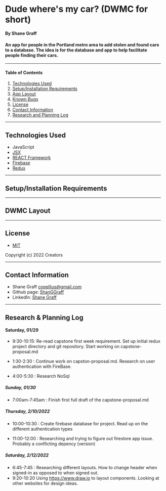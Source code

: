 # Dude where's my car? (DWMC for short)

**By Shane Graff**

#### An app for people in the Portland metro area to add stolen and found cars to a database. The idea is for the database and app to help facilitate people finding their cars. 


-------------------------
#### Table of Contents

1. [Technologies Used](#technologies)
2. [Setup/Installation Requirements](#setup)
3. [App Layout](#layout)
4. [Known Bugs](#bugs)
5. [License](#license)
6. [Contact Information](#contact)
7. [Research and Planning Log](#plan)

---------------------------
## Technologies Used <a id="technologies"></a>

* JavaScript
* [JSX](https://reactjs.org/docs/introducing-jsx.html) 
* [REACT Framework](https://reactjs.org)
* [Firebase](https://firebase.google.com/docs/database/)
* [Redux](https://redux.js.org/)


---------------------------

## Setup/Installation Requirements <a id="setup"></a>

---------------------------

## DWMC Layout<a id="layout"></a>

----------------------------

## License
* [MIT](https://choosealicense.com/licenses/mit/)

Copyright (c) 2022 Creators 

----------------------------

## Contact Information <a id="contact"></a>

* Shane Graff <copellius@gmail.com>
* Github page: [ShanGGraff](https://github.com/ShanGGraff)
* LinkedIn: [Shane Graff](https://www.linkedin.com/in/shanegraff)

---------------

## Research & Planning Log <a id="plan"></a>
#### Saturday, 01/29
* 9:30-10:15: Re-read capstone first week requirement. Set up initial redux project directory and git repository. Start working on capstone-proposal.md

* 1:30-2:30 : Continue work on capston-proposal.md. Research on user authentication with FireBase.

* 4:00-5:30 : Research NoSql

##### Sunday, 01/30
* 7:00am-7:45am : Finish first full draft of the capstone-proposal.md

##### Thursday, 2/10/2022
* 10:00-10:30 : Create firebase database for project. Read up on the different authentication types

* 11:00-12:00 : Researching and trying to figure out firestore app issue. Probably a conflicting depency (version)

##### Saturday, 2/12/2022
* 6:45-7:45 : Researching different layouts. How to change header when signed-in as opposed to when signed out.
* 9:20-10:20 Using https://www.draw.io to layout components. Looking at other websites for design ideas.